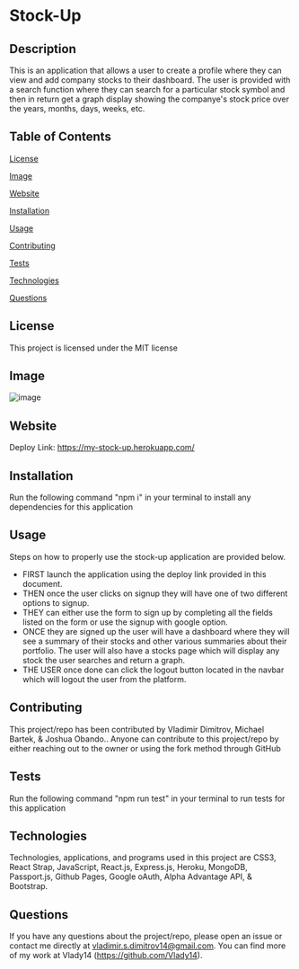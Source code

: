 # Stock-Up

## Description

This is an application that allows a user to create a profile where they can view and add company stocks to their dashboard. The user is provided with a search function where they can search for a particular stock symbol and then in return get a graph display showing the companye's stock price over the years, months, days, weeks, etc.

## Table of Contents

[License](#license)

[Image](#image)

[Website](#website)

[Installation](#installation)

[Usage](#usage)

[Contributing](#contributing)

[Tests](#tests)

[Technologies](#technologies)

[Questions](#questions)

## License

This project is licensed under the MIT license

## Image

![image](https://user-images.githubusercontent.com/71519918/105283374-f256ad00-5b75-11eb-8a3e-6bbdf2aae2f3.png)

## Website

Deploy Link: https://my-stock-up.herokuapp.com/

## Installation

Run the following command "npm i" in your terminal to install any dependencies for this application

## Usage

Steps on how to properly use the stock-up application are provided below.
* FIRST launch the application using the deploy link provided in this document.
* THEN once the user clicks on signup they will have one of two different options to signup.
* THEY can either use the form to sign up by completing all the fields listed on the form or use the signup with google option.
* ONCE they are signed up the user will have a dashboard where they will see a summary of their stocks and other various summaries about their portfolio. The user will also have a stocks page which will display any stock the user searches and return a graph.
* THE USER once done can click the logout button located in the navbar which will logout the user from the platform.

## Contributing

This project/repo has been contributed by Vladimir Dimitrov, Michael Bartek, & Joshua Obando.. Anyone can contribute to this project/repo by either reaching out to the owner or using the fork method through GitHub

## Tests

Run the following command "npm run test" in your terminal to run tests for this application

## Technologies

Technologies, applications, and programs used in this project are CSS3, React Strap, JavaScript, React.js, Express.js, Heroku, MongoDB, Passport.js, Github Pages, Google oAuth, Alpha Advantage API, & Bootstrap.

## Questions

If you have any questions about the project/repo, please open an issue or contact me directly at <vladimir.s.dimitrov14@gmail.com>.
You can find more of my work at Vlady14 (https://github.com/Vlady14).